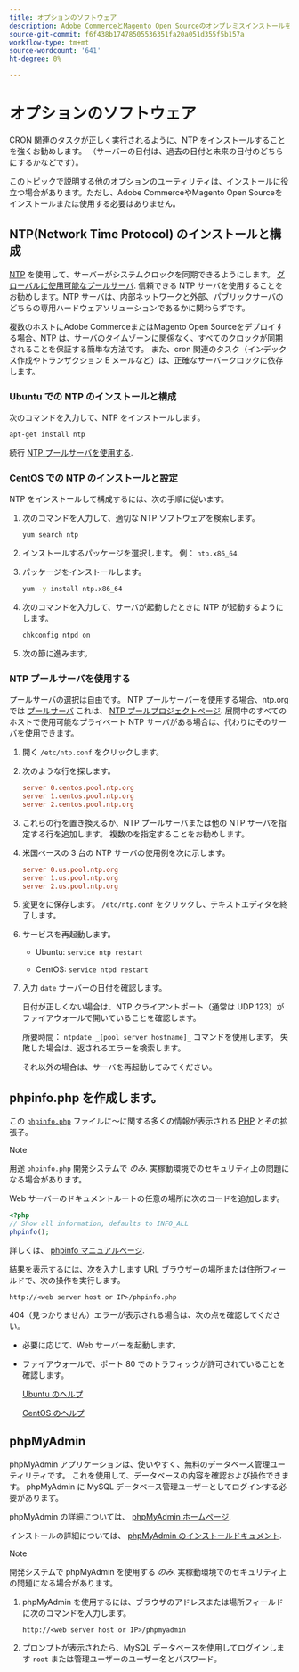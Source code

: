 ```yaml
---
title: オプションのソフトウェア
description: Adobe CommerceとMagento Open Sourceのオンプレミスインストールをサポートするためにインストールできるオプションのソフトウェアの詳細を説明します。
source-git-commit: f6f438b17478505536351fa20a051d355f5b157a
workflow-type: tm+mt
source-wordcount: '641'
ht-degree: 0%

---
```



# オプションのソフトウェア

CRON 関連のタスクが正しく実行されるように、NTP をインストールすることを強くお勧めします。 （サーバーの日付は、過去の日付と未来の日付のどちらにするかなどです）。

このトピックで説明する他のオプションのユーティリティは、インストールに役立つ場合があります。ただし、Adobe CommerceやMagento Open Sourceをインストールまたは使用する必要はありません。

## NTP(Network Time Protocol) のインストールと構成

[NTP](https://www.ntp.org/) を使用して、サーバーがシステムクロックを同期できるようにします。 [グローバルに使用可能なプールサーバ](https://www.ntppool.org/en/). 信頼できる NTP サーバを使用することをお勧めします。NTP サーバは、内部ネットワークと外部、パブリックサーバのどちらの専用ハードウェアソリューションであるかに関わらずです。

複数のホストにAdobe CommerceまたはMagento Open Sourceをデプロイする場合、NTP は、サーバのタイムゾーンに関係なく、すべてのクロックが同期されることを保証する簡単な方法です。 また、cron 関連のタスク（インデックス作成やトランザクション E メールなど）は、正確なサーバークロックに依存します。

### Ubuntu での NTP のインストールと構成

次のコマンドを入力して、NTP をインストールします。

```bash
apt-get install ntp
```

続行 [NTP プールサーバを使用する](#use-ntp-pool-servers).

### CentOS での NTP のインストールと設定

NTP をインストールして構成するには、次の手順に従います。

1. 次のコマンドを入力して、適切な NTP ソフトウェアを検索します。

   ```bash
   yum search ntp
   ```

1. インストールするパッケージを選択します。 例： `ntp.x86_64`.

1. パッケージをインストールします。

   ```bash
   yum -y install ntp.x86_64
   ```

1. 次のコマンドを入力して、サーバが起動したときに NTP が起動するようにします。

   ```bash
   chkconfig ntpd on
   ```

1. 次の節に進みます。

### NTP プールサーバを使用する

プールサーバの選択は自由です。 NTP プールサーバーを使用する場合、ntp.org では [プールサーバ](https://www.ntppool.org/en/) これは、 [NTP プールプロジェクトページ](https://www.ntppool.org/en/use.html). 展開中のすべてのホストで使用可能なプライベート NTP サーバがある場合は、代わりにそのサーバを使用できます。

1. 開く `/etc/ntp.conf` をクリックします。

1. 次のような行を探します。

   ```conf
   server 0.centos.pool.ntp.org
   server 1.centos.pool.ntp.org
   server 2.centos.pool.ntp.org
   ```

1. これらの行を置き換えるか、NTP プールサーバまたは他の NTP サーバを指定する行を追加します。 複数のを指定することをお勧めします。

1. 米国ベースの 3 台の NTP サーバの使用例を次に示します。

   ```conf
   server 0.us.pool.ntp.org
   server 1.us.pool.ntp.org
   server 2.us.pool.ntp.org
   ```

1. 変更をに保存します。 `/etc/ntp.conf` をクリックし、テキストエディタを終了します。

1. サービスを再起動します。

   * Ubuntu: `service ntp restart`

   * CentOS: `service ntpd restart`

1. 入力 `date` サーバーの日付を確認します。

   日付が正しくない場合は、NTP クライアントポート（通常は UDP 123）がファイアウォールで開いていることを確認します。

   所要時間： `ntpdate _[pool server hostname]_` コマンドを使用します。 失敗した場合は、返されるエラーを検索します。

   それ以外の場合は、サーバを再起動してみてください。

## phpinfo.php を作成します。

この [`phpinfo.php`](https://www.php.net/manual/en/function.phpinfo.php) ファイルに～に関する多くの情報が表示される [PHP](https://glossary.magento.com/php) とその拡張子。

>[!NOTE]
>
>用途 `phpinfo.php` 開発システムで _のみ_. 実稼動環境でのセキュリティ上の問題になる場合があります。

Web サーバーのドキュメントルートの任意の場所に次のコードを追加します。

```php
<?php
// Show all information, defaults to INFO_ALL
phpinfo();
```

詳しくは、 [phpinfo マニュアルページ](https://www.php.net/manual/en/function.phpinfo.php).

結果を表示するには、次を入力します [URL](https://glossary.magento.com/url) ブラウザーの場所または住所フィールドで、次の操作を実行します。

```http
http://<web server host or IP>/phpinfo.php
```

404（見つかりません）エラーが表示される場合は、次の点を確認してください。

* 必要に応じて、Web サーバーを起動します。
* ファイアウォールで、ポート 80 でのトラフィックが許可されていることを確認します。

   [Ubuntu のヘルプ](https://help.ubuntu.com/community/UFW)

   [CentOS のヘルプ](https://wiki.centos.org/HowTos/Network/IPTables)

## phpMyAdmin

phpMyAdmin アプリケーションは、使いやすく、無料のデータベース管理ユーティリティです。 これを使用して、データベースの内容を確認および操作できます。 phpMyAdmin に MySQL データベース管理ユーザーとしてログインする必要があります。

phpMyAdmin の詳細については、 [phpMyAdmin ホームページ](https://www.phpmyadmin.net/).

インストールの詳細については、 [phpMyAdmin のインストールドキュメント](https://docs.phpmyadmin.net/en/latest/setup.html#quick-install).

>[!NOTE]
>
>開発システムで phpMyAdmin を使用する _のみ_. 実稼動環境でのセキュリティ上の問題になる場合があります。

1. phpMyAdmin を使用するには、ブラウザのアドレスまたは場所フィールドに次のコマンドを入力します。

   ```http
   http://<web server host or IP>/phpmyadmin
   ```

1. プロンプトが表示されたら、MySQL データベースを使用してログインします `root` または管理ユーザーのユーザー名とパスワード。
